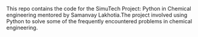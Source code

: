 This repo contains the code for the SimuTech Project: Python in Chemical engineering mentored by Samanvay Lakhotia.The project involved using Python to solve some of the frequently encountered problems in chemical engineering.
